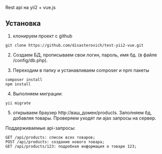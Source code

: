 Rest api на yii2 + vue.js 

## Установка

1. клонируем проект с github

```
git clone https://github.com/disasterovich/test-yii2-vue.git
```

2. Создаем БД, прописываем свои логин, пароль, имя бд. (в файле /config/db.php). 

3. Переходим в папку и устанавливаем composer и npm пакеты

```
composer install
npm install
```

4. Выполняем миграции:

```
yii migrate
```

5. открываем браузер http://ваш_домен/products. Заполняем бд, добавляя товары. Проверяем уходят ли ajax запросы на сервер.

Поддерживаемые api-запросы:
```
GET /api/products: список всех товаров;
POST /api/products: создание нового товара;
GET /api/products/123: подробная информация о товаре 123;
```